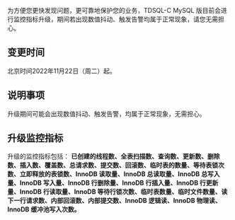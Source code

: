 为方便您更快发现问题，更可靠地保护您的业务，TDSQL-C MySQL 版目前会进行监控指标升级，期间若出现数值抖动、触发告警均属于正常现象，请您无需担心。

## 变更时间
北京时间2022年11月22日（周二）起。

## 说明事项
升级期间可能会出现数值抖动、触发告警，均属于正常现象，无需担心。

## 升级监控指标
升级的监控指标包括：
**已创建的线程数、全表扫描数、查询数、更新数、删除数、插入数、覆盖数、总请求数、提交数、回滚数、临时表的数量、等待表锁次数、立即释放的表锁数、InnoDB 读取量、InnoDB 总读取量、InnoDB 总写入量、InnoDB 写入量、InnoDB 行删除量、InnoDB 行插入量、InnoDB 行更新量、InnoDB 行读取量、InnoDB 等待行锁次数、临时表数量、临时文件数量、读下一行请求数、内部回滚数、内部提交数、InnoDB 逻辑读、InnoDB 物理读、InnoDB 缓冲池写入次数。**
